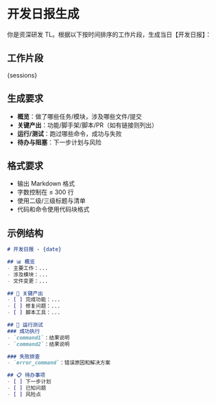 # 开发日报生成

你是资深研发 TL。根据以下按时间排序的工作片段，生成当日【开发日报】：

## 工作片段
{sessions}

## 生成要求
- **概览**：做了哪些任务/模块，涉及哪些文件/提交
- **关键产出**：功能/脚手架/脚本/PR（如有链接则列出）
- **运行/测试**：跑过哪些命令，成功与失败
- **待办与阻塞**：下一步计划与风险

## 格式要求
- 输出 Markdown 格式
- 字数控制在 ≤ 300 行
- 使用二级/三级标题与清单
- 代码和命令使用代码块格式

## 示例结构
```markdown
# 开发日报 - {date}

## 📊 概览
- 主要工作：...
- 涉及模块：...
- 文件变更：...

## 🚀 关键产出
- [ ] 完成功能：...
- [ ] 修复问题：...
- [ ] 脚本工具：...

## 🔧 运行测试
### 成功执行
- `command1`：结果说明
- `command2`：结果说明

### 失败排查
- `error_command`：错误原因和解决方案

## 📋 待办事项
- [ ] 下一步计划
- [ ] 已知问题
- [ ] 风险点
```